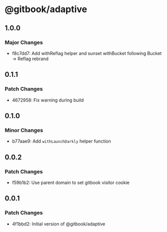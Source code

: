 # @gitbook/adaptive

## 1.0.0

### Major Changes

- f8c7dd7: Add withReflag helper and sunset withBucket following Bucket -> Reflag rebrand

## 0.1.1

### Patch Changes

- 4672958: Fix warning during build

## 0.1.0

### Minor Changes

- b77aae9: Add `withLaunchDarkly` helper function

## 0.0.2

### Patch Changes

- f59b1b2: Use parent domain to set gitbook visitor cookie

## 0.0.1

### Patch Changes

- 4f1bbd2: Initial version of @gitbook/adaptive

